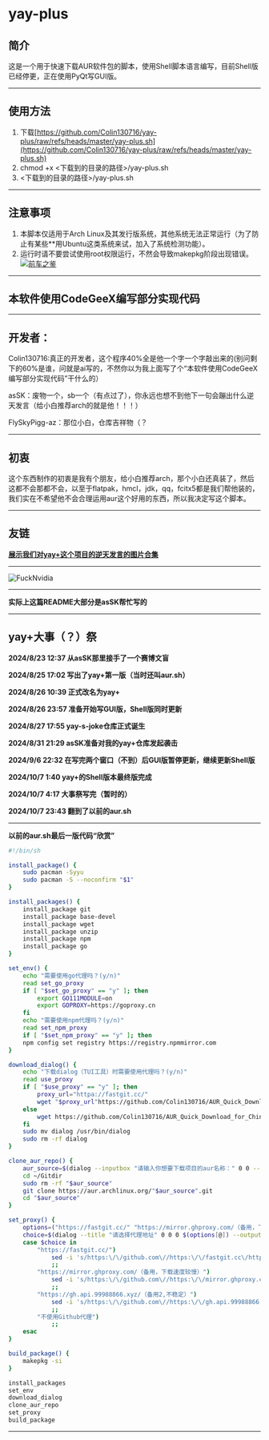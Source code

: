 # yay-plus

## 简介
这是一个用于快速下载AUR软件包的脚本，使用Shell脚本语言编写，目前Shell版已经停更，正在使用PyQt写GUI版。

---

## 使用方法
1. 下载[https://github.com/Colin130716/yay-plus/raw/refs/heads/master/yay-plus.sh](https://github.com/Colin130716/yay-plus/raw/refs/heads/master/yay-plus.sh)
2. chmod +x <下载到的目录的路径>/yay-plus.sh
3. <下载到的目录的路径>/yay-plus.sh

---

## 注意事项
1. 本脚本仅适用于Arch Linux及其发行版系统，其他系统无法正常运行（为了防止有某些**用Ubuntu这类系统来试，加入了系统检测功能）。
2. 运行时请不要尝试使用root权限运行，不然会导致makepkg阶段出现错误。
[![前车之鉴](https://img.z4a.net/images/2024/10/07/0828FE27048941E8E6F5C7E676C46A3E.jpeg)](https://img.z4a.net/image/0828FE27048941E8E6F5C7E676C46A3E.MlR4A)

---

## 本软件使用CodeGeeX编写部分实现代码

---

## 开发者：
Colin130716:真正的开发者，这个程序40%全是他一个字一个字敲出来的(别问剩下的60%是谁，问就是ai写的，不然你以为我上面写了个“本软件使用CodeGeeX编写部分实现代码”干什么的）

asSK：废物一个，sb一个（有点过了），你永远也想不到他下一句会蹦出什么逆天发言（给小白推荐arch的就是他！！！）

FlySkyPigg-az：那位小白，仓库吉祥物（？

---

## 初衷
这个东西制作的初衷是我有个朋友，给小白推荐arch，那个小白还真装了，然后这都不会那都不会，以至于flatpak，hmcl，jdk，qq，fcitx5都是我们帮他装的，我们实在不希望他不会合理运用aur这个好用的东西，所以我决定写这个脚本。

---

## 友链
[**展示我们对yay+这个项目的逆天发言的图片合集**](https://github.com/qwq9scan114514/yay-s-joke)

---

![FuckNvidia](https://raw.githubusercontent.com/Colin130716/yay-plus/master/E868CDC19CF3CB67081991631F2DA957.png)

---

**实际上这篇README大部分是asSK帮忙写的**

---

## yay+大事（？）祭

**2024/8/23 12:37 从asSK那里接手了一个赛博文盲**

**2024/8/25 17:02 写出了yay+第一版（当时还叫aur.sh）**

**2024/8/26 10:39 正式改名为yay+**

**2024/8/26 23:57 准备开始写GUI版，Shell版同时更新**

**2024/8/27 17:55 yay-s-joke仓库正式诞生**

**2024/8/31 21:29 asSK准备对我的yay+仓库发起袭击**

**2024/9/6 22:32 在写完两个窗口（不到）后GUI版暂停更新，继续更新Shell版**

**2024/10/7 1:40 yay+的Shell版本最终版完成**

**2024/10/7 4:17 大事祭写完（暂时的）**

**2024/10/7 23:43 翻到了以前的aur.sh**

---

**以前的aur.sh最后一版代码“欣赏”**

```bash
#!/bin/sh

install_package() {
    sudo pacman -Syyu
    sudo pacman -S --noconfirm "$1"
}

install_packages() {
    install_package git
    install_package base-devel
    install_package wget
    install_package unzip
    install_package npm
    install_package go
}

set_env() {
    echo "需要使用go代理吗？(y/n)"
    read set_go_proxy
    if [ "$set_go_proxy" == "y" ]; then
        export GO111MODULE=on
        export GOPROXY=https://goproxy.cn
    fi
    echo "需要使用npm代理吗？(y/n)"
    read set_npm_proxy
    if [ "$set_npm_proxy" == "y" ]; then
    npm config set registry https://registry.npmmirror.com
}

download_dialog() {
    echo "下载dialog（TUI工具）时需要使用代理吗？(y/n)"
    read use_proxy
    if [ "$use_proxy" == "y" ]; then
        proxy_url="httpa://fastgit.cc/"
        wget "$proxy_url"https://github.com/Colin130716/AUR_Quick_Download_for_Chinese/raw/master/dialog
    else
        wget https://github.com/Colin130716/AUR_Quick_Download_for_Chinese/raw/master/dialog
    fi
    sudo mv dialog /usr/bin/dialog
    sudo rm -rf dialog
}

clone_aur_repo() {
    aur_source=$(dialog --inputbox "请输入你想要下载项目的aur名称：" 0 0 --output-fd 1)
    cd ~/Gitdir
    sudo rm -rf "$aur_source"
    git clone https://aur.archlinux.org/"$aur_source".git
    cd "$aur_source"
}

set_proxy() {
    options=("https://fastgit.cc/" "https://mirror.ghproxy.com/（备用，下载速度较慢）" "https://gh.api.99988866.xyz/（备用2,不稳定）" "不使用Github代理（不推荐）")
    choice=$(dialog --title "请选择代理地址" 0 0 0 $(options[@]) --output-fd 1)
    case $choice in
        "https://fastgit.cc/")
            sed -i 's/https:\/\/github.com\//https:\/\/fastgit.cc\/https:\/\/github.com\//g' PKGBUILD
            ;;
        "https://mirror.ghproxy.com/（备用，下载速度较慢）")
            sed -i 's/https:\/\/github.com\//https:\/\/mirror.ghproxy.com\/https:\/\/github.com\//g' PKGBUILD
            ;;
        "https://gh.api.99988866.xyz/（备用2,不稳定）")
            sed -i 's/https:\/\/github.com\//https:\/\/gh.api.99988866.xyz\/https:\/\/github.com\//g' PKGBUILD
            ;;
        "不使用Github代理")
            ;;
    esac
}

build_package() {
    makepkg -si
}

install_packages
set_env
download_dialog
clone_aur_repo
set_proxy
build_package
```

---
